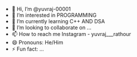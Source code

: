 - 👋 Hi, I’m @yuvraj-00001
- 👀 I’m interested in PROGRAMMING
- 🌱 I’m currently learning C++ AND DSA
- 💞️ I’m looking to collaborate on ...
- 📫 How to reach me Instagram - yuvraj___rathour
- 😄 Pronouns: He/Him
- ⚡ Fun fact: ...

<!---
yuvraj-00001/yuvraj-00001 is a ✨ special ✨ repository because its `README.md` (this file) appears on your GitHub profile.
You can click the Preview link to take a look at your changes.
--->
